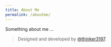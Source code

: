 ```yaml
---
title: About Me
permalink: /aboutme/
---
```


<p class="heavy-title">Something about me ...</p>

>Designed and developed by [@thinker3197](https://github.com/thinker3197).
